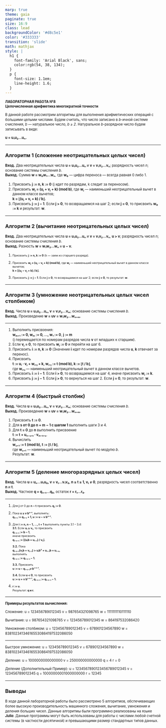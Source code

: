 ```yaml
---
marp: true
theme: gaia
paginate: true
size: 16:9
class: lead
backgroundColor: '#d8c5e1'
color: '#333333'
transition: 'slide'
math: mathjax
style: |
  h1 {
    font-family: 'Arial Black', sans;
    color:rgb(54, 38, 134);
  }
  p {
    font-size: 1.1em;
    line-height: 1.6;
  }
---
```



**ЛАБОРАТОРНАЯ РАБОТА №8**  
**Целочисленная арифметика многократной точности**  

В данной работе рассмотрим алгоритмы для выполнения арифметических операций с большими целыми числами. Будем считать, что число записано в *b*-ичной системе счисления, *b* — натуральное число, *b ≥ 2*. Натуральное *b*-разрядное число будем записывать в виде:

**u = u₁u₂...uₙ.**

---

### Алгоритм 1 (сложение неотрицательных целых чисел)

**Вход.** Два неотрицательных числа **u = u₁u₂...uₙ** и **v = v₁v₂...vₙ**; разрядность чисел *n*; основание системы счисления *b*.  
**Выход.** Сумма **w = w₀w₁...wₙ**, где **w₀** — цифра переноса — всегда равная 0 либо 1.

1. Присвоить **j := n, k := 0** (j идет по разрядам, k следит за переносом).  
2. Присвоить **wⱼ = (uⱼ + vⱼ + k) (mod b)**, где **wⱼ** — наименьший неотрицательный вычет в данном классе вычетов;  
   **k = ⌊(uⱼ + vⱼ + k) / b⌋.**  
3. Присвоить **j := j − 1**. Если **j > 0**, то возвращаемся на шаг 2; если **j = 0**, то присвоить **w₀ := k** и результат: **w**.

---

### Алгоритм 2 (вычитание неотрицательных целых чисел)

**Вход.** Два неотрицательных числа **u = u₁u₂...uₙ** и **v = v₁v₂...vₙ**, **u > v**; разрядность чисел *n*; основание системы счисления *b*.  
**Выход.** Разность **w = w₁w₂...wₙ = u − v.**

1. Присвоить **j := n, k := 0** (k — заем из старшего разряда).

2. Присвоить **wⱼ = (uⱼ − vⱼ + k) (mod b)**, где **wⱼ** — наименьший неотрицательный вычет в данном классе вычетов;  
   **k = ⌊(uⱼ − vⱼ + k) / b⌋.**

3. Присвоить **j := j − 1**. Если **j > 0**, то возвращаемся на шаг 2; если **j = 0**, то результат: **w**.

---

### Алгоритм 3 (умножение неотрицательных целых чисел столбиком)

**Вход.** Числа **u = u₁u₂...uₙ, v = v₁v₂...vₘ**; основание системы счисления *b*.  
**Выход.** Произведение **w = uv = w₁w₂...wₙ₊ₘ**.

---

<style>

  p, li {
    font-size: 0.9em;
    line-height: 1.4;
  }
  

  ul {
    padding-left: 20px;
  }
</style>

1. Выполнить присвоения:  
   **wₘ₊₁ := 0, wₘ := 0, ..., w₁ := 0**, **j := m**  
   (j перемещается по номерам разрядов числа **v** от младших к старшим).
2. Если **vⱼ = 0**, то присвоить **wⱼ := 0** и перейти на шаг 6.
3. Присвоить **i := n, k := 0** (Значение **i** идет по номерам разрядов числа **u**, **k** отвечает за перенос).
4. Присвоить  
   **t := uᵢ ⋅ vⱼ + wᵢ₊ⱼ + k, wᵢ₊ⱼ := t (mod b), k := ⌊t / b⌋**,  
   где **wᵢ₊ⱼ** — наименьший неотрицательный вычет в данном классе вычетов.
5. Присвоить **i := i − 1**. Если **i > 0**, то возвращаемся на шаг 4, иначе присвоить **wⱼ := k**.
6. Присвоить **j := j − 1**. Если **j > 0**, то вернуться на шаг 2. Если **j = 0**, то результат: **w**.

---

### Алгоритм 4 (быстрый столбик)

**Вход.** Числа **u = u₁u₂...uₙ, v = v₁v₂...vₘ**; основание системы счисления *b*.  
**Выход.** Произведение **w = uv = w₁w₂...wₙ₊ₘ**.

1. Присвоить **t := 0**.
2. Для **s от 0 до n + m − 1 с шагом 1** выполнить шаги 3 и 4.
3. Для **t = 0** до **n** выполнить присвоение  
   **t := t + uₙ₋ₛ₊ₜ ⋅ vₘ₋ₜ₊ₛ**.
4. Вычислить  
   **wₛ₊₁ := t (mod b), t := ⌊t / b⌋**,  
   где **wₛ₊₁** — наименьший неотрицательный вычет по модулю *b*.  
   Результат: **w**.

---

### Алгоритм 5 (деление многоразрядных целых чисел)

**Вход.** Числа **u = uₙ...u₁u₀, v = vₜ...v₁v₀**, **n ≥ t ≥ 1, vₜ ≠ 0**, разрядность чисел соответственно **n** и **t**.  
**Выход.** Частное **q = qₙ₋ₜ...q₀**, остаток **r = rₜ...r₀**.

---
<style>

  p, li {
    font-size: 0.8em;
    line-height: 1.4;
  }
  

  ul {
    padding-left: 20px;
  }
</style>

1. Для **j** от 0 до **n − t** присвоить **qⱼ := 0**.
2. Пока **u ≥ v bⁿ⁻ᵗ**, выполнять:  
   **qₙ₋ₜ := qₙ₋ₜ + 1, u := u − v bⁿ⁻ᵗ.**
3. Для **i := n, n − 1, ..., t + 1** выполнять пункты 3.1 – 3.4:  
   **3.1.** Если **uᵢ ≥ vₜ**, то присвоить  
   **qᵢ₋ₜ₋₁ := b − 1**,  
   иначе присвоить  
   **qᵢ₋ₜ₋₁ := ⌊(uᵢb + uᵢ₋₁) / vₜ⌋.**  

   **3.2.** Пока  
   **qᵢ₋ₜ₋₁(vₜb + vₜ₋₁) > uᵢb² + uᵢ₋₁b + uᵢ₋₂**,  
   выполнять  
   **qᵢ₋ₜ₋₁ := qᵢ₋ₜ₋₁ − 1.**

   **3.3.** Присвоить  
   **u := u − qᵢ₋ₜ₋₁v bⁱ⁻ᵗ⁻¹.**

   **3.4.** Если **u < 0**, то присвоить  
   **u := u + v bⁱ⁻ᵗ⁻¹, qᵢ₋ₜ₋₁ := qᵢ₋ₜ₋₁ − 1.**
4. **r := u.**  
Результат: **q и r.**

---

**Примеры результатов вычисления:**

Сложение:
u = 123456789012345
v = 987654321098765
w = 1111111110111110

Вычитание:
u = 987654321098765
v = 123456789012345
w = 864197532086420

Умножение столбиком:
u = 123456789012345
v = 678901234567890
w = 838102341346165530864197532086050

---
Быстрое умножение:
u = 123456789012345
v = 678901234567890
w = 838102341346165530864197532086050

Деление:
u = 1000000000000000
v = 250000000000000
q = 4
r = 0

Деление (Дополнительный Пример):
u = 1234567890123456789012345
v = 123456789012345
q = 10000000001000000000
r = 12345

---

### __Выводы__
В ходе данной лабораторной работы было рассмотрено 5 алгоритмов, обспечивающих более высокую производительность машинного сложения, вычитание, умножения и деления больших чисел. Данные алгоритмы были программно реализованы на языке ***Julia***. Данные программы могут быть использованы для работы с числами любой счетной системы (в частности десятичной) и превышающими размер стандартных типов данных. 